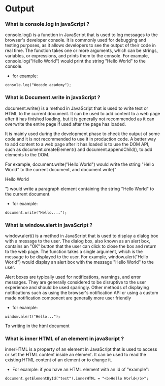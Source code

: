 # Output

### What is console.log in javaScript ?

console.log() is a function in JavaScript that is used to log messages to the browser's developer console. It is commonly used for debugging and testing purposes, as it allows developers to see the output of their code in real time. The function takes one or more arguments, which can be strings, variables, or expressions, and prints them to the console. For example, console.log("Hello World") would print the string "Hello World" to the console.

- for example:

```
console.log("Wecode academy");
```

### What is Document.write in javaScript ?

document.write() is a method in JavaScript that is used to write text or HTML to the current document. It can be used to add content to a web page after it has finished loading, but it is generally not recommended as it can overwrite the entire page if used after the page has loaded.

It is mainly used during the development phase to check the output of some code and it is not recommended to use it in production code. A better way to add content to a web page after it has loaded is to use the DOM API, such as document.createElement() and document.appendChild(), to add elements to the DOM.

For example, document.write("Hello World") would write the string "Hello World" to the current document, and document.write("<p>Hello World</p>") would write a paragraph element containing the string "Hello World" to the current document.

- for example:

```
document.write("Hello....");
```

### What is window.alert in javaScript ?

window.alert() is a method in JavaScript that is used to display a dialog box with a message to the user. The dialog box, also known as an alert box, contains an "OK" button that the user can click to close the box and return to the web page. The function takes a single argument, which is the message to be displayed to the user. For example, window.alert("Hello World") would display an alert box with the message "Hello World" to the user.

Alert boxes are typically used for notifications, warnings, and error messages. They are generally considered to be disruptive to the user experience and should be used sparingly. Other methods of displaying notifications such as using the browser's notification API or using a custom made notification component are generally more user friendly

- for example:

```
window.alert("Hello...");
```

To writing in the html document

### What is inner HTML of an element in javaScript ?

innerHTML is a property of an element in JavaScript that is used to access or set the HTML content inside an element. It can be used to read the existing HTML content of an element or to change it.

- For example:
  if you have an HTML element with an id of "example":

```
document.getElementById("test").innerHTML = "<b>Hello World</b>";
```
